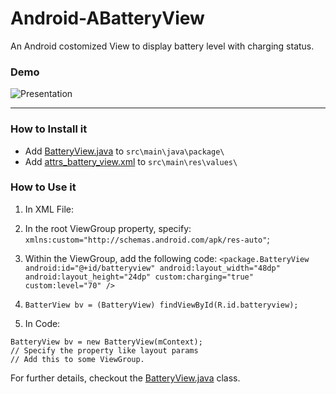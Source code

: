# Android-ABatteryView

An Android costomized View to display battery level with charging status.

### Demo

![Presentation](https://raw.githubusercontent.com/antonio081014/ABatteryView/master/Android/Screen%20Shot%202016-01-20%20at%2015.29.48.png)

***

### How to Install it

- Add [BatteryView.java](https://github.com/antonio081014/ABatteryView/blob/master/Android/BatteryView.java) to `src\main\java\package\`
- Add [attrs_battery_view.xml](https://github.com/antonio081014/ABatteryView/blob/master/Android/attrs_battery_view.xml) to `src\main\res\values\`

### How to Use it

1. In XML File:
  1. In the root ViewGroup property, specify: `xmlns:custom="http://schemas.android.com/apk/res-auto"`;
  2. Within the ViewGroup, add the following code:
    ```
    <package.BatteryView
        android:id="@+id/batteryview"
        android:layout_width="48dp"
        android:layout_height="24dp"
        custom:charging="true"
        custom:level="70" />
    ```
  3. `BatterView bv = (BatteryView) findViewById(R.id.batteryview);`

2. In Code:
  ```
  BatteryView bv = new BatteryView(mContext);
  // Specify the property like layout params
  // Add this to some ViewGroup.
  ```
  For further details, checkout the [BatteryView.java](https://github.com/antonio081014/ABatteryView/blob/master/Android/BatteryView.java) class.
